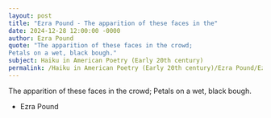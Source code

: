 ```yaml
---
layout: post
title: "Ezra Pound - The apparition of these faces in the"
date: 2024-12-28 12:00:00 -0000
author: Ezra Pound
quote: "The apparition of these faces in the crowd;
Petals on a wet, black bough."
subject: Haiku in American Poetry (Early 20th century)
permalink: /Haiku in American Poetry (Early 20th century)/Ezra Pound/Ezra Pound - The apparition of these faces in the
---
```


The apparition of these faces in the crowd;
Petals on a wet, black bough.

- Ezra Pound
